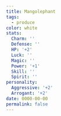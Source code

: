 ```yaml
---
title: Mangolephant
tags:
  - produce
color: white
stats:
  Charm: ''
  Defense: ''
  HP: '+2'
  Luck: ''
  Magic: ''
  Power: '+1'
  Skill: ''
  Spirit: ''
personality:
  Aggressive: '+2'
  Arrogant: '+2'
date: 0000-00-00
permalink: false
---
```

